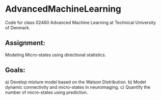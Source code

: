 # AdvancedMachineLearning
Code for class 02460 Advanced Machine Learning at Technical University of Denmark.
## Assignment: 
Modeling Micro-states using directional statistics.
## Goals: 
a) Develop mixture model based on the Watson Distribution.
b) Model dynamic connectivity and micro-states in neuroimaging.
c) Quantify the number of micro-states using prediction.
